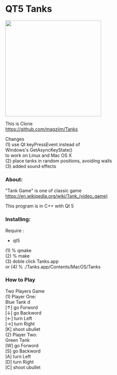QT5 Tanks
===============

<image src="https://raw.githubusercontent.com/ohwada/MAC_cpp_Samples/master/qt5/tanks/Screenshots/bricks.png" width="300" /> <br/>

This is Clone <br/>
https://github.com/magziim/Tanks <br/>

Changes <br/>
(1) use Qt keyPressEvent  instead of <br/>
Windows's GetAsyncKeyState() <br/>
to work on Linux and Mac OS X <br/>
(2) place tanks in random positions, avoiding walls <br/>
(3) added sound effects


### About:
"Tank Game" is one of classic game <br/>
https://en.wikipedia.org/wiki/Tank_(video_game)

This program is in C++ with Qt 5 <br/>


### Installing:
Require : <br/>
- qt5 <br/>

(1) % qmake <br/>
(2) % make <br/>
(3) doble click Tanks.app  <br/>
or
(4) % ./Tanks.app/Contents/MacOS/Tanks <br/>


### How to Play
Two Players Game <br/>
(1) Player One: <br/>
Blue Tank d <br/>
[↑] go Forword <br/>
[↓] go Backword <br/>
[←] turn Left<br/>
[→]  turn Right<br/>
[K] shoot ubullet <br/>
 (2) Player Two: <br/>
Green Tank <br/>
[W] go Forword <br/>
[S] go Backword <br/>
[A] turn Left<br/>
[D]  turn Right<br/>
[C] shoot ubullet <br/>

